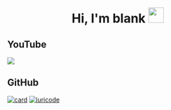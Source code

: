 <h1 align="center">Hi, I'm blank <img src="https://media.giphy.com/media/hvRJCLFzcasrR4ia7z/giphy.gif" width="35"></h1>

## YouTube

<a href="https://www.youtube.com/channel/UCBlEMrvIh8kpSoS6SVTpgzQ"><img src="https://img.shields.io/badge/YouTube-FF0000?style=for-the-badge&logo=youtube&logoColor=white" /></a>

## GitHub

[![card](https://github-readme-stats.vercel.app/api?username=blank-yt&theme=default)](https://github.com/blank-yt/)
[![iuricode](https://github-readme-stats.vercel.app/api/top-langs/?username=blank-yt&hide=html&layout=compact&theme=default)](https://github.com/blank-yt/)
